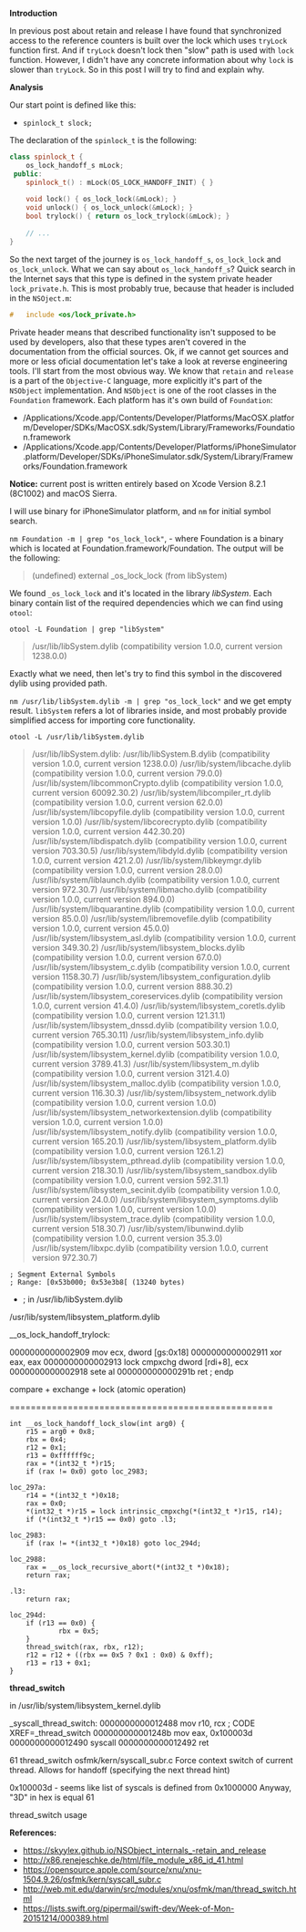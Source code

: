 **Introduction**

In previous post about retain and release I have found that synchronized access to the reference counters is built over the lock which uses `tryLock` function first. And if `tryLock` doesn't lock then "slow" path is used with `lock` function. However, I didn't have any concrete information about why `lock` is slower than `tryLock`. So in this post I will try to find and explain why.

**Analysis**

Our start point is defined like this:

- `spinlock_t slock;`

The declaration of the `spinlock_t` is the following:

```c++
class spinlock_t {
    os_lock_handoff_s mLock;
 public:
    spinlock_t() : mLock(OS_LOCK_HANDOFF_INIT) { }
    
    void lock() { os_lock_lock(&mLock); }
    void unlock() { os_lock_unlock(&mLock); }
    bool trylock() { return os_lock_trylock(&mLock); }
    
    // ...
}
```

So the next target of the journey is `os_lock_handoff_s`, `os_lock_lock` and `os_lock_unlock`. What we can say about `os_lock_handoff_s`? Quick search in the Internet says that this type is defined in the system private header `lock_private.h`. This is most probably true, because that header is included in the `NSOject.m`:

```c++
#   include <os/lock_private.h>
```

Private header means that described functionality isn't supposed to be used by developers, also that these types aren't covered in the documentation from the official sources. Ok, if we cannot get sources and more or less oficial documentation let's take a look at reverse engineering tools. I'll start from the most obvious way. We know that `retain` and `release` is a part of the `Objective-C` language, more explicitly it's part of the `NSObject` implementation. And `NSObject` is one of the root classes in the `Foundation` framework. Each platform has it's own build of `Foundation`:

- /Applications/Xcode.app/Contents/Developer/Platforms/MacOSX.platform/Developer/SDKs/MacOSX.sdk/System/Library/Frameworks/Foundation.framework 
- /Applications/Xcode.app/Contents/Developer/Platforms/iPhoneSimulator.platform/Developer/SDKs/iPhoneSimulator.sdk/System/Library/Frameworks/Foundation.framework

**Notice:** current post is written entirely based on Xcode Version 8.2.1 (8C1002) and macOS Sierra.

I will use binary for iPhoneSimulator platform, and `nm` for initial symbol search.

`nm Foundation -m | grep "os_lock_lock"`, - where Foundation is a binary which is located at Foundation.framework/Foundation. The output will be the following:

> (undefined) external _os_lock_lock (from libSystem)

We found `_os_lock_lock` and it's located in the library *libSystem*. Each binary contain list of the required dependencies which we can find using `otool`:

`otool -L Foundation | grep "libSystem"`

> /usr/lib/libSystem.dylib (compatibility version 1.0.0, current version 1238.0.0)

Exactly what we need, then let's try to find this symbol in the discovered dylib using provided path.

`nm /usr/lib/libSystem.dylib -m | grep "os_lock_lock"` and we get empty result. `libSystem` refers a lot of libraries inside, and most probably provide simplified access for importing core functionality.

`otool -L /usr/lib/libSystem.dylib`

> /usr/lib/libSystem.dylib:
>	/usr/lib/libSystem.B.dylib (compatibility version 1.0.0, current version 1238.0.0)
>	/usr/lib/system/libcache.dylib (compatibility version 1.0.0, current version 79.0.0)
>	/usr/lib/system/libcommonCrypto.dylib (compatibility version 1.0.0, current version 60092.30.2)
>	/usr/lib/system/libcompiler_rt.dylib (compatibility version 1.0.0, current version 62.0.0)
>	/usr/lib/system/libcopyfile.dylib (compatibility version 1.0.0, current version 1.0.0)
>	/usr/lib/system/libcorecrypto.dylib (compatibility version 1.0.0, current version 442.30.20)
>	/usr/lib/system/libdispatch.dylib (compatibility version 1.0.0, current version 703.30.5)
>	/usr/lib/system/libdyld.dylib (compatibility version 1.0.0, current version 421.2.0)
>	/usr/lib/system/libkeymgr.dylib (compatibility version 1.0.0, current version 28.0.0)
>	/usr/lib/system/liblaunch.dylib (compatibility version 1.0.0, current version 972.30.7)
>	/usr/lib/system/libmacho.dylib (compatibility version 1.0.0, current version 894.0.0)
>	/usr/lib/system/libquarantine.dylib (compatibility version 1.0.0, current version 85.0.0)
>	/usr/lib/system/libremovefile.dylib (compatibility version 1.0.0, current version 45.0.0)
>	/usr/lib/system/libsystem_asl.dylib (compatibility version 1.0.0, current version 349.30.2)
>	/usr/lib/system/libsystem_blocks.dylib (compatibility version 1.0.0, current version 67.0.0)
>	/usr/lib/system/libsystem_c.dylib (compatibility version 1.0.0, current version 1158.30.7)
>	/usr/lib/system/libsystem_configuration.dylib (compatibility version 1.0.0, current version 888.30.2)
>	/usr/lib/system/libsystem_coreservices.dylib (compatibility version 1.0.0, current version 41.4.0)
>	/usr/lib/system/libsystem_coretls.dylib (compatibility version 1.0.0, current version 121.31.1)
>	/usr/lib/system/libsystem_dnssd.dylib (compatibility version 1.0.0, current version 765.30.11)
>	/usr/lib/system/libsystem_info.dylib (compatibility version 1.0.0, current version 503.30.1)
>	/usr/lib/system/libsystem_kernel.dylib (compatibility version 1.0.0, current version 3789.41.3)
>	/usr/lib/system/libsystem_m.dylib (compatibility version 1.0.0, current version 3121.4.0)
>	/usr/lib/system/libsystem_malloc.dylib (compatibility version 1.0.0, current version 116.30.3)
>	/usr/lib/system/libsystem_network.dylib (compatibility version 1.0.0, current version 1.0.0)
>	/usr/lib/system/libsystem_networkextension.dylib (compatibility version 1.0.0, current version 1.0.0)
>	/usr/lib/system/libsystem_notify.dylib (compatibility version 1.0.0, current version 165.20.1)
>	/usr/lib/system/libsystem_platform.dylib (compatibility version 1.0.0, current version 126.1.2)
>	/usr/lib/system/libsystem_pthread.dylib (compatibility version 1.0.0, current version 218.30.1)
>	/usr/lib/system/libsystem_sandbox.dylib (compatibility version 1.0.0, current version 592.31.1)
>	/usr/lib/system/libsystem_secinit.dylib (compatibility version 1.0.0, current version 24.0.0)
>	/usr/lib/system/libsystem_symptoms.dylib (compatibility version 1.0.0, current version 1.0.0)
>	/usr/lib/system/libsystem_trace.dylib (compatibility version 1.0.0, current version 518.30.7)
>	/usr/lib/system/libunwind.dylib (compatibility version 1.0.0, current version 35.3.0)
>	/usr/lib/system/libxpc.dylib (compatibility version 1.0.0, current version 972.30.7)

```
; Segment External Symbols
; Range: [0x53b000; 0x53e3b8[ (13240 bytes)
```

- ; in /usr/lib/libSystem.dylib

/usr/lib/system/libsystem_platform.dylib

__os_lock_handoff_trylock:

0000000000002909         mov        ecx, dword [gs:0x18]
0000000000002911         xor        eax, eax
0000000000002913         lock cmpxchg dword [rdi+8], ecx
0000000000002918         sete       al
000000000000291b         ret
                        ; endp

compare + exchange + lock (atomic operation)

==================================================

```
int __os_lock_handoff_lock_slow(int arg0) {
    r15 = arg0 + 0x8;
    rbx = 0x4;
    r12 = 0x1;
    r13 = 0xffffff9c;
    rax = *(int32_t *)r15;
    if (rax != 0x0) goto loc_2983;

loc_297a:
    r14 = *(int32_t *)0x18;
    rax = 0x0;
    *(int32_t *)r15 = lock intrinsic_cmpxchg(*(int32_t *)r15, r14);
    if (*(int32_t *)r15 == 0x0) goto .l3;

loc_2983:
    if (rax != *(int32_t *)0x18) goto loc_294d;

loc_2988:
    rax = __os_lock_recursive_abort(*(int32_t *)0x18);
    return rax;

.l3:
    return rax;

loc_294d:
    if (r13 == 0x0) {
            rbx = 0x5;
    }
    thread_switch(rax, rbx, r12);
    r12 = r12 + ((rbx == 0x5 ? 0x1 : 0x0) & 0xff);
    r13 = r13 + 0x1;
}
```

**thread_switch**


in /usr/lib/system/libsystem_kernel.dylib

_syscall_thread_switch:
0000000000012488         mov        r10, rcx                                    ; CODE XREF=_thread_switch
000000000001248b         mov        eax, 0x100003d
0000000000012490         syscall
0000000000012492         ret

61
thread_switch
osfmk/kern/syscall_subr.c
Force context switch of current thread. Allows for handoff (specifying the next thread hint)

0x100003d - seems like list of syscals is defined from 0x1000000
Anyway, "3D" in hex is equal 61 

thread_switch usage




**References:**

- https://skyylex.github.io/NSObject_internals_-retain_and_release
- http://x86.renejeschke.de/html/file_module_x86_id_41.html
- https://opensource.apple.com/source/xnu/xnu-1504.9.26/osfmk/kern/syscall_subr.c
- http://web.mit.edu/darwin/src/modules/xnu/osfmk/man/thread_switch.html
- https://lists.swift.org/pipermail/swift-dev/Week-of-Mon-20151214/000389.html
